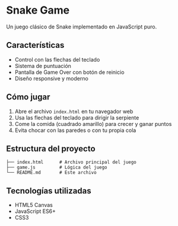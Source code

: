 # Snake Game

Un juego clásico de Snake implementado en JavaScript puro.

## Características

- Control con las flechas del teclado
- Sistema de puntuación
- Pantalla de Game Over con botón de reinicio
- Diseño responsive y moderno

## Cómo jugar

1. Abre el archivo `index.html` en tu navegador web
2. Usa las flechas del teclado para dirigir la serpiente
3. Come la comida (cuadrado amarillo) para crecer y ganar puntos
4. Evita chocar con las paredes o con tu propia cola

## Estructura del proyecto

```
├── index.html      # Archivo principal del juego
├── game.js         # Lógica del juego
└── README.md       # Este archivo
```

## Tecnologías utilizadas

- HTML5 Canvas
- JavaScript ES6+
- CSS3